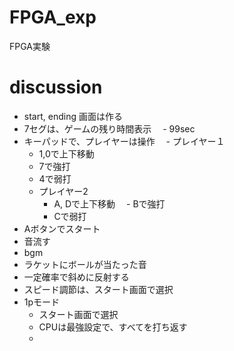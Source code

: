 # FPGA_exp
FPGA実験

# discussion
- start, ending 画面は作る
- 7セグは、ゲームの残り時間表示
　- 99sec
- キーパッドで、プレイヤーは操作
　- プレイヤー１
    - 1,0で上下移動
    - 7で強打
    - 4で弱打
  - プレイヤー2
    - A, Dで上下移動
  　- Bで強打
    - Cで弱打
- Aボタンでスタート
- 音流す
 - bgm
 - ラケットにボールが当たった音
- 一定確率で斜めに反射する
- スピード調節は、スタート画面で選択
- 1pモード
  - スタート画面で選択
  - CPUは最強設定で、すべてを打ち返す
  - 
